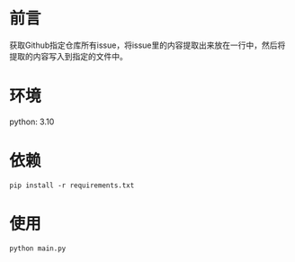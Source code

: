 # 前言
获取Github指定仓库所有issue，将issue里的内容提取出来放在一行中，然后将提取的内容写入到指定的文件中。

# 环境
python: 3.10

# 依赖

`pip install -r requirements.txt`

# 使用

`python main.py`

